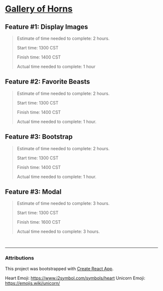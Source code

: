 # [Gallery of Horns](https://meljohnston-galleryofhorns.netlify.app/)

## Feature #1: Display Images
>
>Estimate of time needed to complete: 2 hours.
>
>Start time: 1300 CST
>
>Finish time: 1400 CST
>
>Actual time needed to complete: 1 hour

## Feature #2: Favorite Beasts
>
>Estimate of time needed to complete: 2 hours.
>
>Start time: 1300 CST
>
>Finish time: 1400 CST
>
>Actual time needed to complete: 1 hour.

## Feature #3: Bootstrap

>Estimate of time needed to complete: 2 hours.
>
>Start time: 1300 CST
>
>Finish time: 1400 CST
>
>Actual time needed to complete: 1 hour.

## Feature #3: Modal

>Estimate of time needed to complete: 3 hours.
>
>Start time: 1300 CST
>
>Finish time: 1600 CST
>
>Actual time needed to complete: 3 hours.

<br>

---

### Attributions

This project was bootstrapped with [Create React App](https://github.com/facebook/create-react-app).

Heart Emoji: https://www.i2symbol.com/symbols/heart
Unicorn Emoji: https://emojis.wiki/unicorn/
